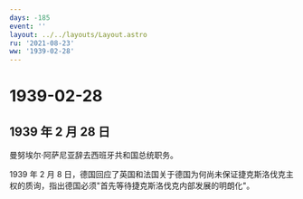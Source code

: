 ```yaml
---
days: -185
event: ''
layout: ../../layouts/Layout.astro
ru: '2021-08-23'
ww: '1939-02-28'
---
```


# 1939-02-28

## 1939 年 2 月 28 日

曼努埃尔·阿萨尼亚辞去西班牙共和国总统职务。

1939 年 2 月 8
日，德国回应了英国和法国关于德国为何尚未保证捷克斯洛伐克主权的质询，指出德国必须"首先等待捷克斯洛伐克内部发展的明朗化"。